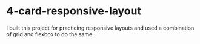 # 4-card-responsive-layout
I built this project for practicing responsive layouts and used a combination of grid and flexbox to do the same.
